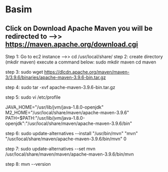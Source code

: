 # Basim

Click on Download Apache Maven you will be redirected to -->> https://maven.apache.org/download.cgi 
--------------
Step 1: Go to ec2 instance -->> cd /usr/local/share/
step 2: create directory (mkdir maven) execute a command below:
sudo mkdir maven
cd maven

step 3: sudo wget https://dlcdn.apache.org/maven/maven-3/3.9.6/binaries/apache-maven-3.9.6-bin.tar.gz

step 4: sudo tar -xvf apache-maven-3.9.6-bin.tar.gz

step 5: sudo vi /etc/profile  

JAVA_HOME="/usr/lib/jvm/java-1.8.0-openjdk"
M2_HOME="/usr/local/share/maven/apache-maven-3.9.6"
PATH=$PATH:"/usr/lib/jvm/java-1.8.0-openjdk":"/usr/local/share/maven/apache-maven-3.9.6/bin"

step 6: sudo update-alternatives --install "/usr/bin/mvn" "mvn" "/usr/local/share/maven/apache-maven-3.9.6/bin/mvn" 0 


step 7: sudo update-alternatives --set mvn /usr/local/share/maven/maven/apache-maven-3.9.6/bin/mvn 

step 8: mvn --version
